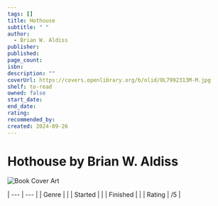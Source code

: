 ```yaml
---
tags: []
title: Hothouse
subtitle: " "
author:
  - Brian W. Aldiss
publisher: 
published: 
page_count: 
isbn: 
description: ""
coverUrl: https://covers.openlibrary.org/b/olid/OL7992313M-M.jpg
shelf: to-read
owned: false
start_date: 
end_date: 
rating: 
recommended_by: 
created: 2024-09-26
---
```


# Hothouse by Brian W. Aldiss

![Book Cover Art](https://covers.openlibrary.org/b/olid/OL7992313M-M.jpg)


| --- | --- |
| Genre |  |
| Started |  |
| Finished |  |
| Rating | /5 |

